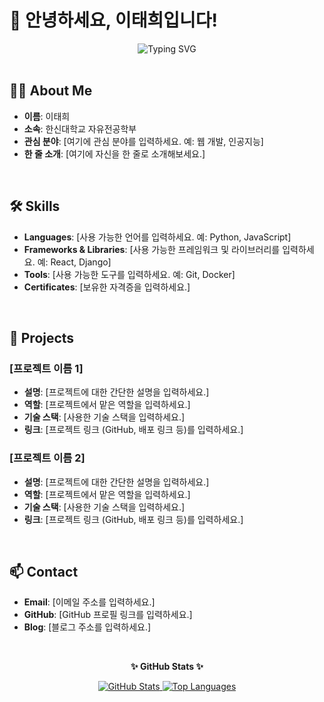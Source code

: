 # 👋 안녕하세요, 이태희입니다!

<div align="center">
  <img src="https://readme-typing-svg.herokuapp.com?font=Nanum+Gothic&size=30&color=333333&center=true&vCenter=true&width=500&lines=끊임없이+배우고+성장하는;주니어+개발자+이태희입니다." alt="Typing SVG" />
</div>

<br>

## 👨‍💻 About Me

-   **이름**: 이태희
-   **소속**: 한신대학교 자유전공학부
-   **관심 분야**: [여기에 관심 분야를 입력하세요. 예: 웹 개발, 인공지능]
-   **한 줄 소개**: [여기에 자신을 한 줄로 소개해보세요.]

<br>

## 🛠️ Skills

-   **Languages**: [사용 가능한 언어를 입력하세요. 예: Python, JavaScript]
-   **Frameworks & Libraries**: [사용 가능한 프레임워크 및 라이브러리를 입력하세요. 예: React, Django]
-   **Tools**: [사용 가능한 도구를 입력하세요. 예: Git, Docker]
-   **Certificates**: [보유한 자격증을 입력하세요.]

<br>

## 🚀 Projects

### [프로젝트 이름 1]

-   **설명**: [프로젝트에 대한 간단한 설명을 입력하세요.]
-   **역할**: [프로젝트에서 맡은 역할을 입력하세요.]
-   **기술 스택**: [사용한 기술 스택을 입력하세요.]
-   **링크**: [프로젝트 링크 (GitHub, 배포 링크 등)를 입력하세요.]

### [프로젝트 이름 2]

-   **설명**: [프로젝트에 대한 간단한 설명을 입력하세요.]
-   **역할**: [프로젝트에서 맡은 역할을 입력하세요.]
-   **기술 스택**: [사용한 기술 스택을 입력하세요.]
-   **링크**: [프로젝트 링크 (GitHub, 배포 링크 등)를 입력하세요.]

<br>

## 📫 Contact

-   **Email**: [이메일 주소를 입력하세요.]
-   **GitHub**: [GitHub 프로필 링크를 입력하세요.]
-   **Blog**: [블로그 주소를 입력하세요.]

<br>

<div align="center">
  <p><strong>✨ GitHub Stats ✨</strong></p>
  <a href="https://github.com/anuraghazra/github-readme-stats">
    <img src="https://github-readme-stats.vercel.app/api?username=[YOUR_GITHUB_USERNAME]&show_icons=true&theme=radical" alt="GitHub Stats" />
  </a>
  <a href="https://github.com/anuraghazra/github-readme-stats">
    <img src="https://github-readme-stats.vercel.app/api/top-langs/?username=[YOUR_GITHUB_USERNAME]&layout=compact&theme=radical" alt="Top Languages" />
  </a>
</div>